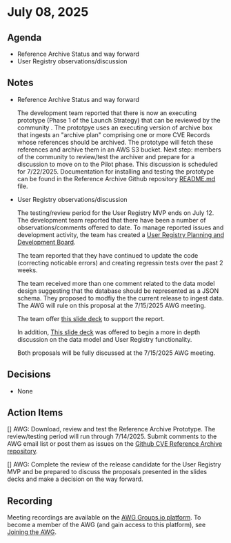# July 08, 2025

## Agenda
* Reference Archive Status and way forward
* User Registry observations/discussion

## Notes

* Reference Archive Status and way forward

  The development team reported that there is now an executing prototype (Phase 1 of the Launch Strategy) that can be reviewed by the community .  The prototpye uses an executing version of archive box that ingests an "archive plan" comprising one or more CVE Records whose references should be archived.  The prototype will fetch these references and archive them in an AWS S3 bucket.   Next step: members of the community to review/test the archiver and prepare for a discussion to move on to the Pilot phase.  This discussion is scheduled for 7/22/2025.   Documentation for installing and testing the prototype can be found in the Reference Archive Github repository [README.md](https://github.com/CVEProject/cve-ref-archival/blob/main/README.md) file.

* User Registry observations/discussion

  The testing/review period for the User Registry MVP ends on July 12.   The development team reported that there have been a number of observations/comments offered to date.   To manage reported issues and development activity, the team has created a [User Registry Planning and Development Board](https://github.com/orgs/CVEProject/projects/67).

  The team reported that they have continued to update the code (correcting noticable errors) and creating regressin tests over the past 2 weeks.

  The team received more than one comment related to the data model design suggesting that the database should be represented as a JSON schema.  They proposed to modfiy the the current release to ingest data.   The AWG will rule on this proposal at the 7/15/2025 AWG meeting.

  The team offer [this slide deck](https://view.officeapps.live.com/op/view.aspx?src=https%3A%2F%2Fraw.githubusercontent.com%2FCVEProject%2Fautomation-working-group%2Frefs%2Fheads%2Fmaster%2Fmeeting-notes%2Ffiles%2F20250708UR-MVP-Test-Updates.pptx&wdOrigin=BROWSELINK)  to support the report. 

  In addition, [This slide deck](https://docs.google.com/presentation/d/1QIXSKNX9CTXe4u0d-g5PIpq9jiIovS7uigWaSkTUIBQ/edit?slide=id.p#slide=id.p) was offered to begin a more in depth discussion on the data model and User Registry functionality.

  Both proposals will be fully discussed at the 7/15/2025 AWG meeting.    

## Decisions
* None

## Action Items

[] AWG: Download, review and test the Reference Archive Prototype.  The review/testing period will run through 7/14/2025.  Submit comments to the AWG email list or post them as issues on the [Github CVE Reference Archive repository](https://github.com/CVEProject/cve-ref-archival).

[] AWG: Complete the review of the release candidate for the User Registry MVP and be prepared to discuss the proposals presented in the slides decks and make a decision on the way forward. 

## Recording

Meeting recordings are available on the [AWG Groups.io platform](https://cve-cwe-programs.groups.io/g/AWG/files/MeetingRecordings).
To become a member of the AWG (and gain access to this platform), see [Joining the AWG](https://github.com/CVEProject/automation-working-group?tab=readme-ov-file#joining-the-awg).
